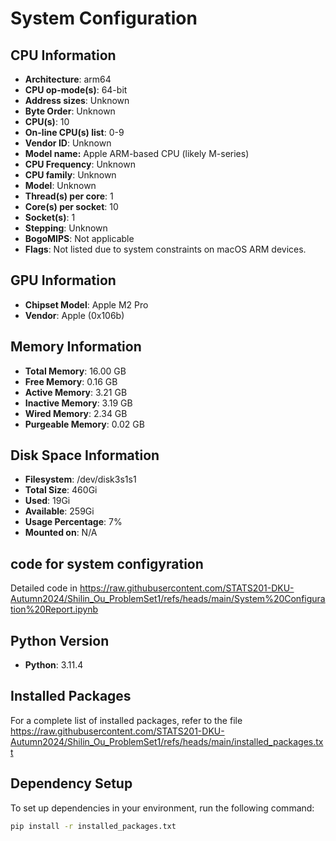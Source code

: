 # System Configuration

## CPU Information
- **Architecture**: arm64
- **CPU op-mode(s)**: 64-bit
- **Address sizes**: Unknown
- **Byte Order**: Unknown
- **CPU(s)**: 10
- **On-line CPU(s) list**: 0-9
- **Vendor ID**: Unknown
- **Model name:** Apple ARM-based CPU (likely M-series)
- **CPU Frequency**: Unknown
- **CPU family**: Unknown
- **Model**: Unknown
- **Thread(s) per core**: 1
- **Core(s) per socket**: 10
- **Socket(s)**: 1
- **Stepping**: Unknown
- **BogoMIPS**: Not applicable
- **Flags**: Not listed due to system constraints on macOS ARM devices.

## GPU Information
- **Chipset Model**: Apple M2 Pro
- **Vendor**: Apple (0x106b)

## Memory Information
- **Total Memory**: 16.00 GB
- **Free Memory**: 0.16 GB
- **Active Memory**: 3.21 GB
- **Inactive Memory**: 3.19 GB
- **Wired Memory**: 2.34 GB
- **Purgeable Memory**: 0.02 GB

## Disk Space Information
- **Filesystem**: /dev/disk3s1s1
- **Total Size**: 460Gi
- **Used**: 19Gi
- **Available**: 259Gi
- **Usage Percentage**: 7%
- **Mounted on**: N/A

## code for system configyration
Detailed code in https://raw.githubusercontent.com/STATS201-DKU-Autumn2024/Shilin_Ou_ProblemSet1/refs/heads/main/System%20Configuration%20Report.ipynb

## Python Version
- **Python**: 3.11.4

## Installed Packages
For a complete list of installed packages, refer to the file https://raw.githubusercontent.com/STATS201-DKU-Autumn2024/Shilin_Ou_ProblemSet1/refs/heads/main/installed_packages.txt

## Dependency Setup
To set up dependencies in your environment, run the following command:

```bash
pip install -r installed_packages.txt
